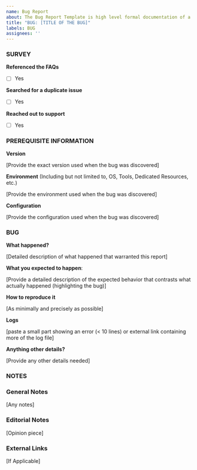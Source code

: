 ```yaml
---
name: Bug Report
about: The Bug Report Template is high level formal documentation of a bug report made by a user. 
title: "BUG: [TITLE OF THE BUG]"
labels: BUG
assignees: ''
---
```

<!--
Be ready for followup questions, and please respond in a timely
manner.
-->
### SURVEY
**Referenced the FAQs**
- [ ] Yes

**Searched for a duplicate issue**
- [ ] Yes

**Reached out to support**
- [ ] Yes

### PREREQUISITE INFORMATION

**Version**

[Provide the exact version used when the bug was discovered]

**Environment** (Including but not limited to, OS, Tools, Dedicated Resources, etc.)

[Provide the environment used when the bug was discovered]

**Configuration**

[Provide the configuration used when the bug was discovered]

### BUG
**What happened?**

[Detailed description of what happened that warranted this report]

**What you expected to happen**:

[Provide a detailed description of the expected behavior that contrasts what actually happened (highlighting the bug)]

**How to reproduce it**

[As minimally and precisely as possible]

**Logs**

[paste a small part showing an error (< 10 lines) or external link containing more of the log file]

**Anything other details?**

[Provide any other details needed]

### NOTES  
### General Notes  
[Any notes]  
### Editorial Notes  
[Opinion piece]  
### External Links
[If Applicable]